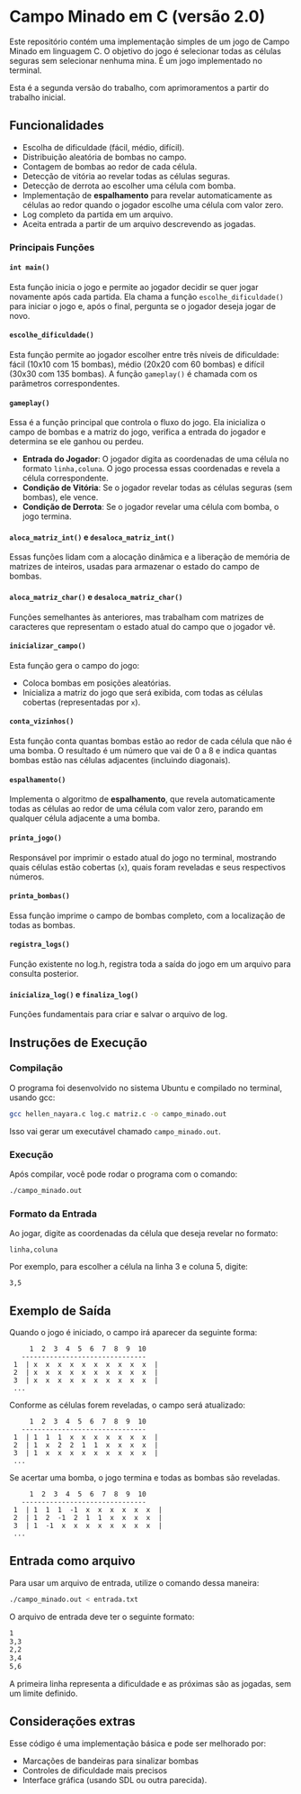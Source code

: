 # Campo Minado em C (versão 2.0)

Este repositório contém uma implementação simples de um jogo de Campo Minado em linguagem C.
O objetivo do jogo é selecionar todas as células seguras sem selecionar nenhuma mina.
É um jogo implementado no terminal.

Esta é a segunda versão do trabalho, com aprimoramentos a partir do trabalho inicial.

## Funcionalidades
- Escolha de dificuldade (fácil, médio, difícil).
- Distribuição aleatória de bombas no campo.
- Contagem de bombas ao redor de cada célula.
- Detecção de vitória ao revelar todas as células seguras.
- Detecção de derrota ao escolher uma célula com bomba.
- Implementação de **espalhamento** para revelar automaticamente as células ao redor quando o jogador escolhe uma célula com valor zero.
- Log completo da partida em um arquivo.
- Aceita entrada a partir de um arquivo descrevendo as jogadas.

### Principais Funções

#### `int main()`
Esta função inicia o jogo e permite ao jogador decidir se quer jogar novamente após cada partida. Ela chama a função `escolhe_dificuldade()` para iniciar o jogo e, após o final, pergunta se o jogador deseja jogar de novo.

#### `escolhe_dificuldade()`
Esta função permite ao jogador escolher entre três níveis de dificuldade: fácil (10x10 com 15 bombas), médio (20x20 com 60 bombas) e difícil (30x30 com 135 bombas). A função `gameplay()` é chamada com os parâmetros correspondentes.

#### `gameplay()`
Essa é a função principal que controla o fluxo do jogo. Ela inicializa o campo de bombas e a matriz do jogo, verifica a entrada do jogador e determina se ele ganhou ou perdeu. 

- **Entrada do Jogador**: O jogador digita as coordenadas de uma célula no formato `linha,coluna`. O jogo processa essas coordenadas e revela a célula correspondente.
- **Condição de Vitória**: Se o jogador revelar todas as células seguras (sem bombas), ele vence.
- **Condição de Derrota**: Se o jogador revelar uma célula com bomba, o jogo termina.

#### `aloca_matriz_int()` e `desaloca_matriz_int()`
Essas funções lidam com a alocação dinâmica e a liberação de memória de matrizes de inteiros, usadas para armazenar o estado do campo de bombas.

#### `aloca_matriz_char()` e `desaloca_matriz_char()`
Funções semelhantes às anteriores, mas trabalham com matrizes de caracteres que representam o estado atual do campo que o jogador vê.

#### `inicializar_campo()`
Esta função gera o campo do jogo:
- Coloca bombas em posições aleatórias.
- Inicializa a matriz do jogo que será exibida, com todas as células cobertas (representadas por `x`).

#### `conta_vizinhos()`
Esta função conta quantas bombas estão ao redor de cada célula que não é uma bomba. O resultado é um número que vai de 0 a 8 e indica quantas bombas estão nas células adjacentes (incluindo diagonais).

#### `espalhamento()`
Implementa o algoritmo de **espalhamento**, que revela automaticamente todas as células ao redor de uma célula com valor zero, parando em qualquer célula adjacente a uma bomba.

#### `printa_jogo()`
Responsável por imprimir o estado atual do jogo no terminal, mostrando quais células estão cobertas (`x`), quais foram reveladas e seus respectivos números.

#### `printa_bombas()`
Essa função imprime o campo de bombas completo, com a localização de todas as bombas.

#### `registra_logs()`
Função existente no log.h, registra toda a saída do jogo em um arquivo para consulta posterior.

#### `inicializa_log()` e `finaliza_log()`
Funções fundamentais para criar e salvar o arquivo de log.

## Instruções de Execução

### Compilação

O programa foi desenvolvido no sistema Ubuntu e compilado no terminal, usando gcc:

```bash
gcc hellen_nayara.c log.c matriz.c -o campo_minado.out
```

Isso vai gerar um executável chamado `campo_minado.out`.

### Execução

Após compilar, você pode rodar o programa com o comando:

```bash
./campo_minado.out
```

### Formato da Entrada

Ao jogar, digite as coordenadas da célula que deseja revelar no formato:

```
linha,coluna
```

Por exemplo, para escolher a célula na linha 3 e coluna 5, digite:

```
3,5
```

## Exemplo de Saída

Quando o jogo é iniciado, o campo irá aparecer da seguinte forma:

```
     1  2  3  4  5  6  7  8  9  10 
   -------------------------------
 1  | x  x  x  x  x  x  x  x  x  x  |
 2  | x  x  x  x  x  x  x  x  x  x  |
 3  | x  x  x  x  x  x  x  x  x  x  |
 ...
```

Conforme as células forem reveladas, o campo será atualizado:

```
     1  2  3  4  5  6  7  8  9  10 
   -------------------------------
 1  | 1  1  1  x  x  x  x  x  x  x  |
 2  | 1  x  2  2  1  1  x  x  x  x  |
 3  | 1  x  x  x  x  x  x  x  x  x  |
 ...
```

Se acertar uma bomba, o jogo termina e todas as bombas são reveladas.

```
     1  2  3  4  5  6  7  8  9  10 
   -------------------------------
 1  | 1  1  1  -1  x  x  x  x  x  x  |
 2  | 1  2  -1  2  1  1  x  x  x  x  |
 3  | 1  -1  x  x  x  x  x  x  x  x  |
 ...
```

## Entrada como arquivo

Para usar um arquivo de entrada, utilize o comando dessa maneira:

```bash
./campo_minado.out < entrada.txt
```

O arquivo de entrada deve ter o seguinte formato:

```txt
1
3,3
2,2
3,4
5,6
```

A primeira linha representa a dificuldade e as próximas são as jogadas, sem um limite definido.

## Considerações extras

Esse código é uma implementação básica e pode ser melhorado por:
- Marcações de bandeiras para sinalizar bombas
- Controles de dificuldade mais precisos
- Interface gráfica (usando SDL ou outra parecida).

